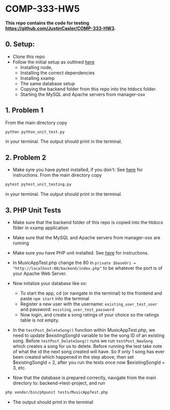 # COMP-333-HW5
**This repo contains the code for testing https://github.com/JustinCasler/COMP-333-HW3.**

## 0. Setup:
- Clone this repo
- Follow the initial setup as outlined  [here](https://github.com/JustinCasler/COMP-333-HW3/blob/main/README.md)
  - Installing node,
  - Installing the correct dependencies
  - Installing xxamp
  - The same database setup
  - Copying the backend folder from this repo into the htdocs folder.
  - Starting the MySQL and Apache servers from manager-osx
## 1. Problem 1
From the main directory copy
```sh
python python_unit_test.py
```
in your terminal. The output should print in the terminal.
## 2. Problem 2
- Make syre you have pytest installed, if you don't: See [here](https://github.com/JustinCasler/COMP-333-HW3/blob/main/testing-setup.md) for instructions. 
From the main directory copy 
```sh 
pytest pytest_unit_testing.py
```
in your terminal. The output should print in the terminal.
## 3. PHP Unit Tests
- Make sure that the backend folder of this repo is copied into the htdocs filder in xxamp application
- Make sure that the MySQL and Apache servers from manager-osx are running
- Make sure you have PHP unit installed. See [here](https://github.com/JustinCasler/COMP-333-HW3/blob/main/testing-setup.md) for instructions.  
- In MusicAppTest.php change the 80 in `private $baseUri = "http://localhost:80/backend/index.php"` to be whatever the port is of your Apache Web Server.
- Now initalize your database like so:
  - To start the app, cd (or navigate in the terminal) to the frontend and paste `npm start` into the terminal
  - Register a new user with the username: `existing_user_test_user` and password: `existing_user_test_password`
  - Now login, and create a song ratings of your choice so the ratings table is not empty. 
- In the `testPost_DeleteSong()` function within MusicAppTest.php, we need to update $existingSongId variable to be the song ID of an existing song. Before `testPost_DeleteSong()` runs we run `testPost_NewSong` which creates a song for us to delete. Before running the test take note of what the id the next song created will have. So if only 1 song has ever been created which happened in the step above, then set $existingSongId = 2, after you run the tests once now $existingSongId = 3, etc. 

- Now that the database is prepared correctly, navigate from the main directory to: backend->test-project, and run 
```sh
php vendor/bin/phpunit tests/MusicAppTest.php
```
- The output should print in the terminal
 
